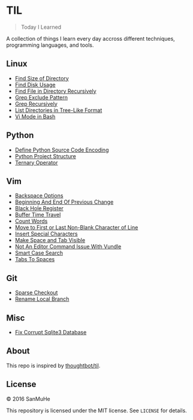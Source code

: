 # TIL

> Today I Learned

A collection of things I learn every day accross different techniques, programming languages, and tools.

## Linux

- [Find Size of Directory](linux/find-directory-size.md)
- [Find Disk Usage](linux/find-disk-usage.md)
- [Find File in Directory Recursively](linux/find-file-in-directory-recursively.md)
- [Grep Exclude Pattern](linux/grep-exclude-pattern.md)
- [Grep Recursively](linux/grep-recursively.md)
- [List Directories in Tree-Like Format](linux/list-directories-in-tree-like-format.md)
- [Vi Mode in Bash](linux/vi-mode-in-bash.md)

## Python

- [Define Python Source Code Encoding](python/define-python-source-code-encoding.md)
- [Python Project Structure](python/python-project-structure.md)
- [Ternary Operator](python/ternary-operator.md)

## Vim

- [Backspace Options](vim/backspace-options.md)
- [Beginning And End Of Previous Change](vim/beginning-and-end-of-previous-change.md)
- [Black Hole Register](vim/black-hole-register.md)
- [Buffer Time Travel](vim/buffer-time-travel.md)
- [Count Words](vim/count-words.md)
- [Move to First or Last Non-Blank Character of Line](vim/first-last-non-blank-character-of-line.md)
- [Insert Special Characters](vim/insert-special-characters.md)
- [Make Space and Tab Visible](vim/make-space-and-tab-visible.md)
- [Not An Editor Command Issue With Vundle](vim/not-an-editor-command-issue-with-vundle.md)
- [Smart Case Search](vim/smart-case-search.md)
- [Tabs To Spaces](vim/tabs-to-spaces.md)

## Git

- [Sparse Checkout](Git/sparse-checkout.md)
- [Rename Local Branch](Git/rename-local-branch.md)

## Misc

- [Fix Corrupt Sqlite3 Database](misc/fix-corrupt-sqlite3-db.md)

## About

This repo is inspired by [thoughtbot/til](https://github.com/thoughtbot/til).

## License

&copy; 2016 SanMuHe

This repository is licensed under the MIT license. See `LICENSE` for details.
